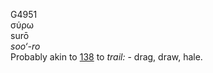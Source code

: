 <body>
  <p>G4951<br>  σύρω  <br> surō  <br><i>soo‘-ro </i><br>Probably akin to <a href="g0138.htm">138</a>  to <i>trail:</i> - drag, draw, hale.<br></p>
 </body>